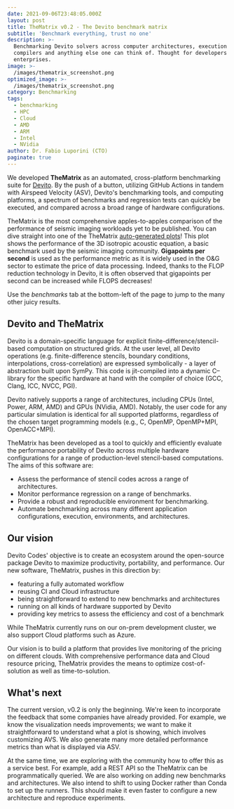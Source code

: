 ```yaml
---
date: 2021-09-06T23:48:05.000Z
layout: post
title: TheMatrix v0.2 - The Devito benchmark matrix
subtitle: 'Benchmark everything, trust no one'
description: >-
  Benchmarking Devito solvers across computer architectures, execution models,
  compilers and anything else one can think of. Thought for developers and
  enterprises.
image: >-
  /images/thematrix_screenshot.png
optimized_image: >-
  /images/thematrix_screenshot.png
category: Benchmarking
tags:
  - benchmarking
  - HPC
  - Cloud
  - AMD
  - ARM
  - Intel
  - NVidia
author: Dr. Fabio Luporini (CTO)
paginate: true
---
```


We developed **TheMatrix** as an automated, cross-platform benchmarking suite for
[Devito](https://www.devitoproject.org). By the push of a button, utilizing
GitHub Actions in tandem with Airspeed Velocity (ASV), Devito's benchmarking
tools, and computing platforms, a spectrum of benchmarks and regression tests
can quickly be executed, and compared across a broad range of hardware
configurations.

TheMatrix is the most comprehensive apples-to-apples comparison of the
performance of seismic imaging workloads yet to be published. You can dive
straight into one of the TheMatrix [auto-generated
plots](https://www.devitoproject.org/thematrix/#acoustic_iso.IsotropicAcousticForward.track_gpointss)!
This plot shows the performance of the 3D isotropic acoustic equation, a basic
benchmark used by the seismic imaging community. **Gigapoints per second** is
used as the performance metric as it is widely used in the O&G sector to
estimate the price of data processing. Indeed, thanks to the FLOP reduction
technology in Devito, it is often observed that gigapoints per second can be
increased while FLOPS decreases!

Use the *benchmarks* tab at the bottom-left of the page to jump to the many
other juicy results.

## Devito and TheMatrix

Devito is a domain-specific language for explicit
finite-difference/stencil-based computation on structured grids. At the user
level, all Devito operations (e.g. finite-difference stencils, boundary
conditions, interpolations, cross-correlation) are expressed symbolically - a
layer of abstraction built upon SymPy. This code is jit-compiled into a dynamic
C–library for the specific hardware at hand with the compiler of choice (GCC,
Clang, ICC, NVCC, PGI).

Devito natively supports a range of architectures, including CPUs (Intel,
Power, ARM, AMD) and GPUs (NVidia, AMD). Notably, the user code for any
particular simulation is identical for all supported platforms, regardless of
the chosen target programming models (e.g., C, OpenMP, OpenMP+MPI,
OpenACC+MPI).

TheMatrix has been developed as a tool to quickly and efficiently evaluate the
performance portability of Devito across multiple hardware configurations for a
range of production-level stencil-based computations. The aims of this software
are:

* Assess the performance of stencil codes across a range of architectures.
* Monitor performance regression on a range of benchmarks.
* Provide a robust and reproducible environment for benchmarking.
* Automate benchmarking across many different application configurations, execution, environments, and architectures.

## Our vision

Devito Codes' objective is to create an ecosystem around the open-source
package Devito to maximize productivity, portability, and performance. Our new
software, TheMatrix, pushes in this direction by:

* featuring a fully automated workflow
* reusing CI and Cloud infrastructure
* being straightforward to extend to new benchmarks and architectures
* running on all kinds of hardware supported by Devito
* providing key metrics to assess the efficiency and cost of a benchmark

While TheMatrix currently runs on our on-prem development cluster, we also
support Cloud platforms such as Azure.

Our vision is to build a platform that provides live monitoring of the pricing
on different clouds. With comprehensive performance data and Cloud resource
pricing, TheMatrix provides the means to optimize cost-of-solution as well as
time-to-solution.

## What's next

The current version, v0.2 is only the beginning. We're keen to incorporate the
feedback that some companies have already provided. For example, we know the
visualization needs improvements; we want to make it straightforward to
understand what a plot is showing, which involves customizing AVS. We also
generate many more detailed performance metrics than what is displayed via ASV.

At the same time, we are exploring with the community how to offer this as a
service best. For example, add a REST API so the TheMatrix can be
programmatically queried. We are also working on adding new benchmarks and
architectures. We also intend to shift to using Docker rather than Conda to set
up the runners. This should make it even faster to configure a new architecture
and reproduce experiments.
